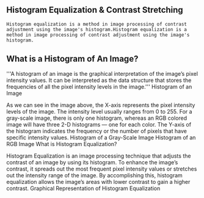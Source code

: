 ## <h2>Histogram Equalization & Contrast Stretching</h2>
```Histogram equalization is a method in image processing of contrast adjustment using the image's histogram.Histogram equalization is a method in image processing of contrast adjustment using the image's histogram.```

<h2>What is a Histogram of An Image?</h2>

'''A histogram of an image is the graphical interpretation of the image’s pixel intensity values. It can be interpreted as the data structure that stores the frequencies of all the pixel intensity levels in the image.'''
Histogram of an Image

As we can see in the image above, the X-axis represents the pixel intensity levels of the image. The intensity level usually ranges from 0 to 255. For a gray-scale image, there is only one histogram, whereas an RGB colored image will have three 2-D histograms — one for each color. The Y-axis of the histogram indicates the frequency or the number of pixels that have specific intensity values.
Histogram of a Gray-Scale Image
Histogram of an RGB Image
What is Histogram Equalization?

Histogram Equalization is an image processing technique that adjusts the contrast of an image by using its histogram. To enhance the image’s contrast, it spreads out the most frequent pixel intensity values or stretches out the intensity range of the image. By accomplishing this, histogram equalization allows the image’s areas with lower contrast to gain a higher contrast.
Graphical Representation of Histogram Equalization
